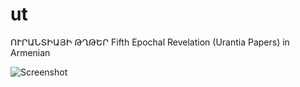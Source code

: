 # ut
ՈՒՐԱՆՏԻԱՅԻ ԹՂԹԵՐ Fifth Epochal Revelation (Urantia Papers) in Armenian

![Screenshot](images/screenshot.png)
